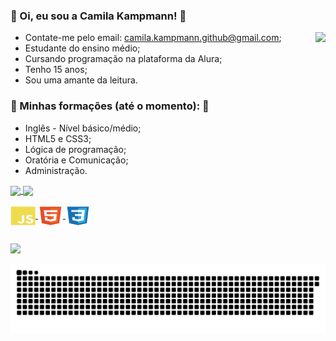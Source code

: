 ### 🤎 Oi, eu sou a Camila Kampmann! 🤎

<div>
    <img align="right" height="300" src="https://cdn.statically.io/img/i.pinimg.com/originals/b6/34/23/b634234f4b2c5c0941b646d25768ca1a.gif">
</div>

- Contate-me pelo email: camila.kampmann.github@gmail.com;
- Estudante do ensino médio; 
- Cursando programação na plataforma da Alura; 
- Tenho 15 anos;
- Sou uma amante da leitura.

### 🤎 Minhas formações (até o momento): 🤎 </h2>
- Inglês - Nível básico/médio; 
- HTML5 e CSS3;
- Lógica de programação;
- Oratória e Comunicação;
- Administração.

<div>
  <a href="https://github.com/CamilaKampmann">
  <img height="150em" align="center" src="https://github-readme-stats.vercel.app/api?username=CamilaKampmann&show_icons=true&theme=kacho_ga&include_all_commits=true&count_private=true"/>
  <img height="150em" align="center" src="https://github-readme-stats.vercel.app/api/top-langs/?username=CamilaKampmann&layout=compact&langs_count=7&theme=kacho_ga"/>  
</div>
  
<div style="display: inline_block"> <br>
  <img align="center" alt="Camila-Js" height="30" width="40" src="https://raw.githubusercontent.com/devicons/devicon/master/icons/javascript/javascript-plain.svg">
  <img align="center" alt="Camila-HTML" height="30" width="40" src="https://raw.githubusercontent.com/devicons/devicon/master/icons/html5/html5-original.svg">
  <img align="center" alt="Camila-CSS" height="30" width="40" src="https://raw.githubusercontent.com/devicons/devicon/master/icons/css3/css3-original.svg">
</div>
   
##

<div>
  <a href = "mailto:camila.kampmann.github@gmail.com"> <img src="https://img.shields.io/badge/-Gmail-%23333?style=for-the-badge&logo=gmail&logoColor=white" target="_blank"> </a>  
</div>
    
![Snake animation](https://github.com/CamilaKampmann/CamilaKampmann/blob/output/github-contribution-grid-snake.svg)
   
